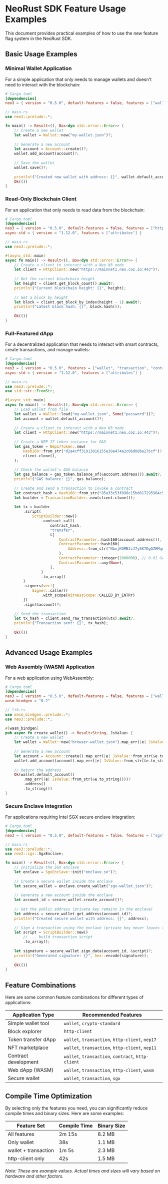 # NeoRust SDK Feature Usage Examples

This document provides practical examples of how to use the new feature flag system in the NeoRust SDK.

## Basic Usage Examples

### Minimal Wallet Application

For a simple application that only needs to manage wallets and doesn't need to interact with the blockchain:

```toml
# Cargo.toml
[dependencies]
neo3 = { version = "0.5.0", default-features = false, features = ["wallet"] }
```

```rust
// main.rs
use neo3::prelude::*;

fn main() -> Result<(), Box<dyn std::error::Error>> {
    // Create a new wallet
    let wallet = Wallet::new("my-wallet.json")?;
    
    // Generate a new account
    let account = Account::create()?;
    wallet.add_account(account)?;
    
    // Save the wallet
    wallet.save()?;
    
    println!("Created new wallet with address: {}", wallet.default_account()?.address());
    Ok(())
}
```

### Read-Only Blockchain Client

For an application that only needs to read data from the blockchain:

```toml
# Cargo.toml
[dependencies]
neo3 = { version = "0.5.0", default-features = false, features = ["http-client"] }
async-std = { version = "1.12.0", features = ["attributes"] }
```

```rust
// main.rs
use neo3::prelude::*;

#[async_std::main]
async fn main() -> Result<(), Box<dyn std::error::Error>> {
    // Create a client to interact with a Neo N3 node
    let client = HttpClient::new("https://mainnet1.neo.coz.io:443")?;
    
    // Get the current blockchain height
    let height = client.get_block_count().await?;
    println!("Current blockchain height: {}", height);
    
    // Get a block by height
    let block = client.get_block_by_index(height - 1).await?;
    println!("Latest block hash: {}", block.hash());
    
    Ok(())
}
```

### Full-Featured dApp

For a decentralized application that needs to interact with smart contracts, create transactions, and manage wallets:

```toml
# Cargo.toml
[dependencies]
neo3 = { version = "0.5.0", features = ["wallet", "transaction", "contract", "http-client", "nep17"] }
async-std = { version = "1.12.0", features = ["attributes"] }
```

```rust
// main.rs
use neo3::prelude::*;
use std::str::FromStr;

#[async_std::main]
async fn main() -> Result<(), Box<dyn std::error::Error>> {
    // Load wallet from file
    let wallet = Wallet::load("my-wallet.json", Some("password"))?;
    let account = wallet.default_account()?;
    
    // Create a client to interact with a Neo N3 node
    let client = HttpClient::new("https://mainnet1.neo.coz.io:443")?;
    
    // Create a NEP-17 token instance for GAS
    let gas_token = Nep17Token::new(
        Hash160::from_str("d2a4cff31913016155e38e474a2c06d08be276cf")?,
        client.clone(),
    );
    
    // Check the wallet's GAS balance
    let gas_balance = gas_token.balance_of(&account.address()).await?;
    println!("GAS balance: {}", gas_balance);
    
    // Create and send a transaction to invoke a contract
    let contract_hash = Hash160::from_str("85a33c53f896c15bd817295964c5803b76efb8c8")?;
    let builder = TransactionBuilder::new(client.clone());
    
    let tx = builder
        .script(
            ScriptBuilder::new()
                .contract_call(
                    contract_hash,
                    "transfer",
                    &[
                        ContractParameter::hash160(account.address()),
                        ContractParameter::hash160(
                            Address::from_str("NbnjKGMBJzJ7y5K7DgGZEMqnTEkVrKs8xC")?.script_hash(),
                        ),
                        ContractParameter::integer(1000000), // 0.01 GAS (8 decimals)
                        ContractParameter::any(None),
                    ],
                )
                .to_array()
        )
        .signers(vec![
            Signer::caller()
                .with_scope(WitnessScope::CALLED_BY_ENTRY)
        ])
        .sign(&account)?;
    
    // Send the transaction
    let tx_hash = client.send_raw_transaction(&tx).await?;
    println!("Transaction sent: {}", tx_hash);
    
    Ok(())
}
```

## Advanced Usage Examples

### Web Assembly (WASM) Application

For a web application using WebAssembly:

```toml
# Cargo.toml
[dependencies]
neo3 = { version = "0.5.0", default-features = false, features = ["wallet", "transaction", "http-client", "wasm"] }
wasm-bindgen = "0.2"
```

```rust
// lib.rs
use wasm_bindgen::prelude::*;
use neo3::prelude::*;

#[wasm_bindgen]
pub async fn create_wallet() -> Result<String, JsValue> {
    // Create a new wallet
    let wallet = Wallet::new("browser-wallet.json").map_err(|e| JsValue::from_str(&e.to_string()))?;
    
    // Generate a new account
    let account = Account::create().map_err(|e| JsValue::from_str(&e.to_string()))?;
    wallet.add_account(account).map_err(|e| JsValue::from_str(&e.to_string()))?;
    
    // Return the address
    Ok(wallet.default_account()
        .map_err(|e| JsValue::from_str(&e.to_string()))?
        .address()
        .to_string())
}
```

### Secure Enclave Integration

For applications requiring Intel SGX secure enclave integration:

```toml
# Cargo.toml
[dependencies]
neo3 = { version = "0.5.0", default-features = false, features = ["sgx", "wallet", "transaction"] }
```

```rust
// main.rs
use neo3::prelude::*;
use neo3::sgx::SgxEnclave;

fn main() -> Result<(), Box<dyn std::error::Error>> {
    // Initialize the SGX enclave
    let enclave = SgxEnclave::init("enclave.so")?;
    
    // Create a secure wallet inside the enclave
    let secure_wallet = enclave.create_wallet("sgx-wallet.json")?;
    
    // Generate a new account inside the enclave
    let account_id = secure_wallet.create_account()?;
    
    // Get the public address (private key remains in the enclave)
    let address = secure_wallet.get_address(account_id)?;
    println!("Created secure wallet with address: {}", address);
    
    // Sign a transaction using the enclave (private key never leaves the enclave)
    let script = ScriptBuilder::new()
        // ... build transaction script
        .to_array();
    
    let signature = secure_wallet.sign_data(account_id, &script)?;
    println!("Generated signature: {}", hex::encode(signature));
    
    Ok(())
}
```

## Feature Combinations

Here are some common feature combinations for different types of applications:

| Application Type | Recommended Features |
|------------------|---------------------|
| Simple wallet tool | `wallet`, `crypto-standard` |
| Block explorer | `http-client` |
| Token transfer dApp | `wallet`, `transaction`, `http-client`, `nep17` |
| NFT marketplace | `wallet`, `transaction`, `http-client`, `nep11` |
| Contract development | `wallet`, `transaction`, `contract`, `http-client` |
| Web dApp (WASM) | `wallet`, `transaction`, `http-client`, `wasm` |
| Secure wallet | `wallet`, `transaction`, `sgx` |

## Compile Time Optimization

By selecting only the features you need, you can significantly reduce compile times and binary sizes. Here are some examples:

| Feature Set | Compile Time | Binary Size |
|-------------|--------------|-------------|
| All features | 2m 15s | 8.2 MB |
| Only wallet | 38s | 1.1 MB |
| wallet + transaction | 1m 5s | 2.3 MB |
| http-client only | 42s | 1.5 MB |

*Note: These are example values. Actual times and sizes will vary based on hardware and other factors.* 